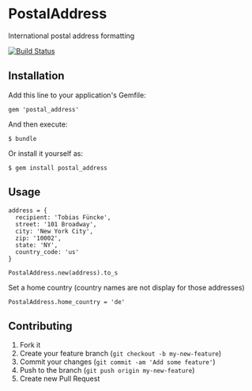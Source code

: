 # PostalAddress 

International postal address formatting

[![Build Status](https://travis-ci.org/max-power/postal_address.png)](https://travis-ci.org/max-power/postal_address)

## Installation

Add this line to your application's Gemfile:

    gem 'postal_address'

And then execute:

    $ bundle

Or install it yourself as:

    $ gem install postal_address

## Usage

    address = {
      recipient: 'Tobias Füncke', 
      street: '101 Broadway', 
      city: 'New York City', 
      zip: '10002', 
      state: 'NY', 
      country_code: 'us'
    }

    PostalAddress.new(address).to_s
    
Set a home country (country names are not display for those addresses)

    PostalAddress.home_country = 'de'

## Contributing

1. Fork it
2. Create your feature branch (`git checkout -b my-new-feature`)
3. Commit your changes (`git commit -am 'Add some feature'`)
4. Push to the branch (`git push origin my-new-feature`)
5. Create new Pull Request
